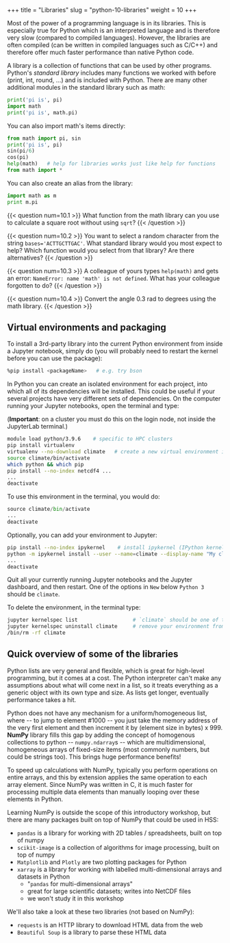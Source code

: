 +++
title = "Libraries"
slug = "python-10-libraries"
weight = 10
+++

<!-- <u>For Day 2</u>, we will switch to running inside Jupyter Notebook -- please see option 2 in -->
<!-- [the Setup section](../python-01-setup#starting-python). -->

Most of the power of a programming language is in its libraries. This is especially true for Python which is an
interpreted language and is therefore very slow (compared to compiled languages). However, the libraries are often
compiled (can be written in compiled languages such as C/C++) and therefore offer much faster performance than native
Python code.

A library is a collection of functions that can be used by other programs. Python's *standard library* includes many
functions we worked with before (print, int, round, ...) and is included with Python. There are many other additional
modules in the standard library such as math:

```py
print('pi is', pi)
import math
print('pi is', math.pi)
```

You can also import math's items directly:

```py
from math import pi, sin
print('pi is', pi)
sin(pi/6)
cos(pi)
help(math)   # help for libraries works just like help for functions
from math import *
```

You can also create an alias from the library:

```py
import math as m
print m.pi
```

{{< question num=10.1 >}}
What function from the math library can you use to calculate a square root without using `sqrt`?
{{< /question >}}

{{< question num=10.2 >}}
You want to select a random character from the string `bases='ACTTGCTTGAC'`. What standard library would you most expect
to help? Which function would you select from that library? Are there alternatives?
{{< /question >}}

{{< question num=10.3 >}}
A colleague of yours types `help(math)` and gets an error: `NameError: name 'math' is not defined`. What has your
colleague forgotten to do?
{{< /question >}}

{{< question num=10.4 >}}
Convert the angle 0.3 rad to degrees using the math library.
{{< /question >}}







## Virtual environments and packaging

<!-- Something that comes up often when trying to get people to use python is virtual environments and packaging - -->
<!-- it would be nice if there could be a discussion on this as well. -->

To install a 3rd-party library into the current Python environment from inside a Jupyter notebook, simply do (you will
probably need to restart the kernel before you can use the package):

```sh
%pip install <packageName>   # e.g. try bson
```

In Python you can create an isolated environment for each project, into which all of its dependencies will be
installed. This could be useful if your several projects have very different sets of dependencies. On the computer
running your Jupyter notebooks, open the terminal and type:

(**Important**: on a cluster you must do this on the login node, not inside the JupyterLab terminal.)

```sh
module load python/3.9.6    # specific to HPC clusters
pip install virtualenv
virtualenv --no-download climate   # create a new virtual environment in your current directory
source climate/bin/activate
which python && which pip
pip install --no-index netcdf4 ...
...
deactivate
```

To use this environment in the terminal, you would do:

```py
source climate/bin/activate
...
deactivate
```

Optionally, you can add your environment to Jupyter:

```sh
pip install --no-index ipykernel    # install ipykernel (IPython kernel for Jupyter) into this environment
python -m ipykernel install --user --name=climate --display-name "My climate project" # add your env to Jupyter
...
deactivate
```

Quit all your currently running Jupyter notebooks and the Jupyter dashboard, and then restart. One of the
options in `New` below `Python 3` should be `climate`.

To delete the environment, in the terminal type:

```sh
jupyter kernelspec list                  # `climate` should be one of them
jupyter kernelspec uninstall climate     # remove your environment from Jupyter
/bin/rm -rf climate
```

##  Quick overview of some of the libraries

<!-- - `NumPy` is a library for working with large, multi-dimensional arrays, along with a large collection of -->
<!--   linear algebra functions -->
<!--   - provides missing uniform collections (arrays) in Python, along with a large number of ways to quickly -->
<!--     process these collections ⮕ great for speeding up calculations in Python -->
<!--   - we won't study it in detail this workshop -->

Python lists are very general and flexible, which is great for high-level programming, but it comes at a
cost. The Python interpreter can't make any assumptions about what will come next in a list, so it treats
everything as a generic object with its own type and size. As lists get longer, eventually performance takes a
hit.

Python does not have any mechanism for a uniform/homogeneous list, where -- to jump to element #1000 -- you
just take the memory address of the very first element and then increment it by (element size in bytes)
x 999. **NumPy** library fills this gap by adding the concept of homogenous collections to python --
`numpy.ndarray`s -- which are multidimensional, homogeneous arrays of fixed-size items (most commonly numbers,
but could be strings too). This brings huge performance benefits!

To speed up calculations with NumPy, typically you perform operations on entire arrays, and this by extension
applies the same operation to each array element. Since NumPy was written in C, it is much faster for
processing multiple data elements than manually looping over these elements in Python.

Learning NumPy is outside the scope of this introductory workshop, but there are many packages built on top of
NumPy that could be used in HSS:

- `pandas` is a library for working with 2D tables / spreadsheets, built on top of numpy
- `scikit-image` is a collection of algorithms for image processing, built on top of numpy
- `Matplotlib` and `Plotly` are two plotting packages for Python
- `xarray` is a library for working with labelled multi-dimensional arrays and datasets in Python
  - "`pandas` for multi-dimensional arrays"
  - great for large scientific datasets; writes into NetCDF files
  - we won't study it in this workshop
  
We'll also take a look at these two libraries (not based on NumPy):
- `requests` is an HTTP library to download HTML data from the web
- `Beautiful Soup` is a library to parse these HTML data
